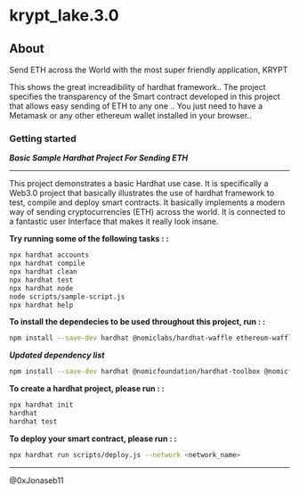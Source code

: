 # krypt_lake.3.0

## About

Send ETH across the World with the most super friendly application, KRYPT

This shows the great increadibility of hardhat framework..
The project specifies the transparency of the Smart contract developed in this project that allows easy sending of ETH to any one ..
You just need to have a Metamask or any  other ethereum wallet installed in your browser..

### Getting started

_**Basic Sample Hardhat Project For Sending ETH**_

--------------

This project demonstrates a basic Hardhat use case. It is specifically a Web3.0 project that basically illustrates the use of hardhat framework to test, compile and deploy smart contracts. It basically implements a modern way of sending cryptocurrencies (ETH) across the world. It is connected to a fantastic user Interface that makes it really look insane.  

**Try running some of the following tasks : :**

```sh
npx hardhat accounts
npx hardhat compile
npx hardhat clean
npx hardhat test
npx hardhat node
node scripts/sample-script.js
npx hardhat help
```

**To install the dependecies to be used throughout this project,  run : :**

```sh
npm install --save-dev hardhat @nomiclabs/hardhat-waffle ethereum-waffle ethereum-waffle chai @nomiclabs/hardhat-ethereum ethers

```

_**Updated dependency list**_

````sh
npm install --save-dev hardhat @nomicfoundation/hardhat-toolbox @nomicfoundation/hardhat-network-helpers @nomicfoundation/hardhat-chai-matchers @nomicfoundation/hardhat-ethers @nomicfoundation/hardhat-verify chai ethers hardhat-gas-reporter solidity-coverage @typechain/hardhat typechain @typechain/ethers-v6
````

**To create a hardhat project, please run : :**

```sh
npx hardhat init
hardhat
hardhat test
```

**To deploy your smart contract, please run : :**

```sh
npx hardhat run scripts/deploy.js --network <network_name>
```  

--------------

@0xJonaseb11
